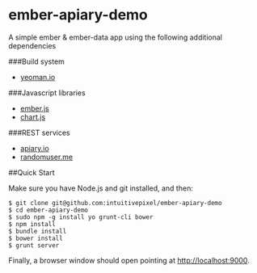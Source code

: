 ember-apiary-demo
=================

A simple ember & ember-data app using the following additional dependencies

###Build system
 - [yeoman.io](http://yeoman.io)

###Javascript libraries
 - [ember.js](http://emberjs.com)
 - [chart.js](http://www.chartjs.org)

###REST services
 - [apiary.io](http://apiary.io)
 - [randomuser.me](http://randomuser.me)

##Quick Start

Make sure you have Node.js and git installed, and then:

    $ git clone git@github.com:intuitivepixel/ember-apiary-demo
    $ cd ember-apiary-demo
    $ sudo npm -g install yo grunt-cli bower
    $ npm install
    $ bundle install
    $ bower install
    $ grunt server

Finally, a browser window should open pointing at [http://localhost:9000](http://localhost:9000).
